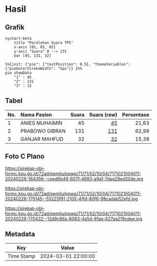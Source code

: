# Hasil

## Grafik

```mermaid
xychart-beta
    title "Perolehan Suara TPS"
    x-axis [01, 02, 03]
    y-axis "Suara" 0 --> 131
    bar [45, 131, 32]
```

```mermaid
%%{init: {"pie": {"textPosition": 0.5}, "themeVariables": {"pieOuterStrokeWidth": "5px"}} }%%
pie showData
    "1" : 45
    "2" : 131
    "3" : 32
```

## Tabel

| No. | Nama Paslon    | Suara | Suara (raw) | Persentase |
|:--- |:-------------- | -----:| -----------:| ----------:|
| 1   | ANIES MUHAIMIN | 45    | [45][p-1]   | 21,63      |
| 2   | PRABOWO GIBRAN | 131   | [131][p-2]  | 62,98      |
| 3   | GANJAR MAHFUD  | 32    | [32][p-3]   | 15,38      |


[p-1]: https://github.com/gigit-pemilu/pemilu-2024-71-sulawesi-utara/blob/main/pilpres/hitung-suara/sub/71-sulawesi-utara/sub/71-kota-manado/sub/02-tuminiting/sub/1004-maasing/sub/011-tps/sub/paslon-1.txt
[p-2]: https://github.com/gigit-pemilu/pemilu-2024-71-sulawesi-utara/blob/main/pilpres/hitung-suara/sub/71-sulawesi-utara/sub/71-kota-manado/sub/02-tuminiting/sub/1004-maasing/sub/011-tps/sub/paslon-2.txt
[p-3]: https://github.com/gigit-pemilu/pemilu-2024-71-sulawesi-utara/blob/main/pilpres/hitung-suara/sub/71-sulawesi-utara/sub/71-kota-manado/sub/02-tuminiting/sub/1004-maasing/sub/011-tps/sub/paslon-3.txt

## Foto C Plano

https://sirekap-obj-formc.kpu.go.id/72ad/pemilu/ppwp/71/71/02/10/04/7171021004011-20240226-164356--ceed6b49-607f-4893-a9a1-7dae29ed20de.jpg

https://sirekap-obj-formc.kpu.go.id/72ad/pemilu/ppwp/71/71/02/10/04/7171021004011-20240226-170145--55225f91-2105-41fd-80f6-98cadab52efd.jpg

https://sirekap-obj-formc.kpu.go.id/72ad/pemilu/ppwp/71/71/02/10/04/7171021004011-20240226-170432--12d9c86a-8083-4a5d-91ae-627aa219cdee.jpg


## Metadata

| Key        | Value               |
| ---------- | ------------------- |
| Time Stamp | 2024-03-01 22:00:00 |



